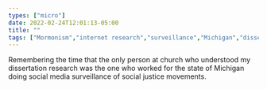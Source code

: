 ```yaml
---
types: ["micro"]
date: 2022-02-24T12:01:13-05:00
title: ""
tags: ["Mormonism","internet research","surveillance","Michigan","dissertation"]
---
```

Remembering the time that the only person at church who understood my dissertation research was the one who worked for the state of Michigan doing social media surveillance of social justice movements.
